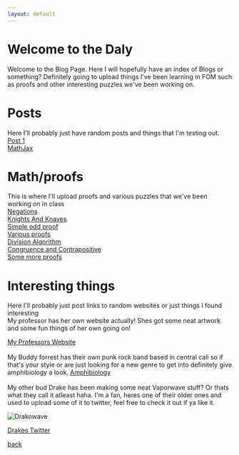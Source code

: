 ```yaml
---
layout: default
---
```


# Welcome to the Daly
Welcome to the Blog Page. Here I will hopefully have an index of Blogs or something? Definitely going to upload things I've been learning in FOM such as proofs and other interesting puzzles we've been working on. 

<!-- Comment -->
# Posts
Here I'll probably just have random posts and things that I'm testing out. 
[Post 1](NormalPosts/Post1.md)<br/>
[MathJax](NormalPosts/MathStuff.md)<br/>

# Math/proofs
This is where I'll upload proofs and various puzzles that we've been working on in class<br/>
[Negations](Pages/FOMproof.md)<br/>
[Knights And Knaves](Pages/KnightsAndKnaves.md) <br/>
[Simple odd proof](Pages/OddProof.md)<br/>
[Various proofs](Pages/Several-proofs.md)<br/>
[Division Algorithm](Pages/DivisionAlgorithm.md)<br/>
[Congruence and Contrapositive](Pages/3-21-Class.md)<br/>
[Some more proofs](Pages/MoreHWProofs.md)<br/>



# Interesting things
Here I'll probably just post links to random websites or just things I found interesting
<br/>
My professor has her own website actually! Shes got some neat artwork and some fun things of her own going on! <br/>

[My Professors Website](http://faculty.smcm.edu/sgoldstine/) <br/>
<br/>
My Buddy forrest has their own punk rock band based in central cali so if that's your style or are just looking for a new genre to get into definitely give amphibiology a look. [Amphibiology](https://linktr.ee/altfrogband)<br/>
<br/>
My other bud Drake has been making some neat Vaporwave stuff? Or thats what they call it atleast haha. I'm a fan, heres one of their older ones and used to upload some of it to twitter, feel free to check it out if ya like it. 

![Drakowave](https://pbs.twimg.com/media/FMTRvuOWUAcA4U4?format=jpg&name=medium)

[Drakes Twitter](https://twitter.com/WorldlyDragon)


[back](../index.md)

